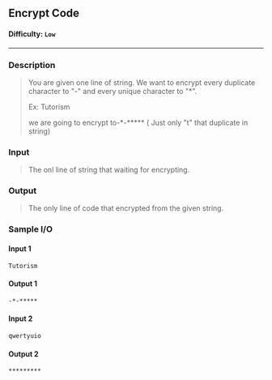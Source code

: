 ## Encrypt Code

#### Difficulty: `Low`

- - -

### Description

> You are given one line of string. We want to encrypt every duplicate character to "-" and every unique character to "*".
>
> Ex: Tutorism
>
> we are going to encrypt to-*-***** ( Just only "t" that duplicate in string)

### Input

>The onl line of string that waiting for encrypting.

### Output

>The only line of code that encrypted from the given string.

### Sample I/O

#### Input 1

```
Tutorism
```

#### Output 1

```
-*-*****
```



#### Input 2

```
qwertyuio
```

#### Output 2

```
*********
```



